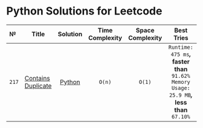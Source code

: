 # Python Solutions for Leetcode

| №     | Title                                                                   |                                                 Solution                                                 | Time Complexity | Space Complexity |                                                    Best Tries                                                     |
|:------|-------------------------------------------------------------------------|:--------------------------------------------------------------------------------------------------------:|:---------------:|:----------------:|:-----------------------------------------------------------------------------------------------------------------:|
| `217` | [Contains Duplicate](https://leetcode.com/problems/contains-duplicate/) |  [Python](https://github.com/ApostL78/LeetCodeSolutions/blob/master/problems/217_Contains_Duplicate.py)  |     `O(n)`      |      `O(1)`      | `Runtime:` `475 ms`***,*** **faster than** `91.62%` <br/> `Memory Usage:` `25.9 MB`***,*** **less than** `67.10%` |